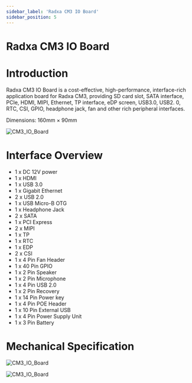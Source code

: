 ```yaml
---
sidebar_label: 'Radxa CM3 IO Board'
sidebar_position: 5
---
```


# Radxa CM3 IO Board

# Introduction

Radxa CM3 IO Board is a cost-effective, high-performance, interface-rich application board for Radxa CM3, providing SD card slot, SATA interface, PCIe, HDMI, MIPI, Ethernet, TP interface, eDP screen, USB3.0, USB2. 0, RTC, CSI, GPIO, headphone jack, fan and other rich peripheral interfaces.

Dimensions: 160mm × 90mm

<div class='rock_cm3_io_board_img'>

![CM3_IO_Board](\img\accessories\cm3-io-board\ROCK_CM3_1.webp)

</div>

# Interface Overview

- 1 x DC 12V power
- 1 x HDMI
- 1 x USB 3.0
- 1 x Gigabit Ethernet
- 2 x USB 2.0
- 1 x USB Micro-B OTG
- 1 x Headphone Jack
- 2 x SATA
- 1 x PCI Express
- 2 x MIPI 
- 1 x TP
- 1 x RTC
- 1 x EDP
- 2 x CSI
- 1 x 4 Pin Fan Header
- 1 x 40 Pin GPIO
- 1 x 2 Pin Speaker
- 1 x 2 Pin Microphone
- 1 x 4 Pin USB 2.0
- 1 x 2 Pin Recovery
- 1 x 14 Pin Power key
- 1 x 4 Pin POE Header
- 1 x 10 Pin External USB
- 1 x 4 Pin Power Supply Unit
- 1 x 3 Pin Battery

# Mechanical Specification


<div class='rock_cm3_io_board_img_1'>

![CM3_IO_Board](\img\accessories\cm3-io-board\ROCK_CM3_4.webp)

</div>

<div class='rock_cm3_io_board_img_2'>

![CM3_IO_Board](\img\accessories\cm3-io-board\ROCK_CM3_5.webp)

</div>

